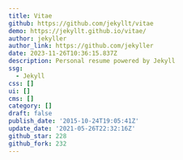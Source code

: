 ```yaml
---
title: Vitae
github: https://github.com/jekyllt/vitae
demo: https://jekyllt.github.io/vitae/
author: jekyller
author_link: https://github.com/jekyller
date: 2023-11-26T10:36:15.837Z
description: Personal resume powered by Jekyll
ssg:
  - Jekyll
css: []
ui: []
cms: []
category: []
draft: false
publish_date: '2015-10-24T19:05:41Z'
update_date: '2021-05-26T22:32:16Z'
github_star: 228
github_fork: 232
---
```

